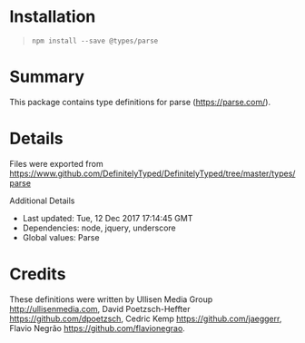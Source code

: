 # Installation
> `npm install --save @types/parse`

# Summary
This package contains type definitions for parse (https://parse.com/).

# Details
Files were exported from https://www.github.com/DefinitelyTyped/DefinitelyTyped/tree/master/types/parse

Additional Details
 * Last updated: Tue, 12 Dec 2017 17:14:45 GMT
 * Dependencies: node, jquery, underscore
 * Global values: Parse

# Credits
These definitions were written by  Ullisen Media Group <http://ullisenmedia.com>, David Poetzsch-Heffter <https://github.com/dpoetzsch>, Cedric Kemp <https://github.com/jaeggerr>, Flavio Negrão <https://github.com/flavionegrao>.
